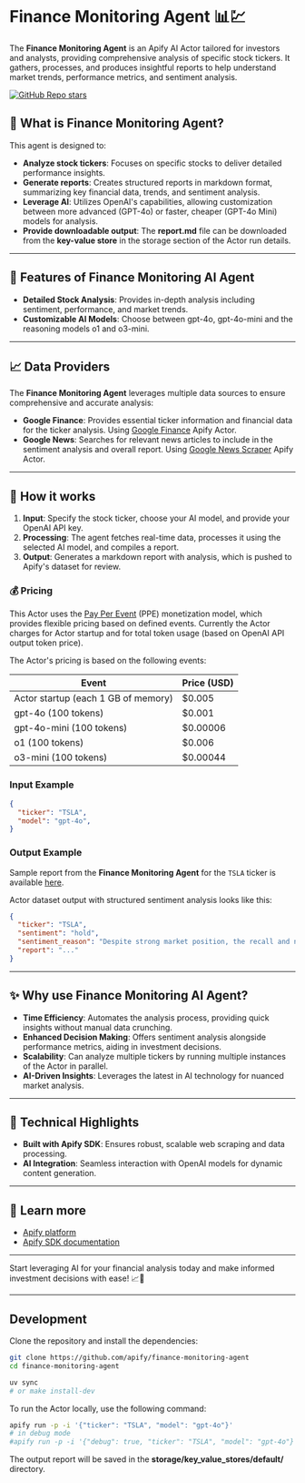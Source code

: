 # Finance Monitoring Agent 📊💹

The **Finance Monitoring Agent** is an Apify AI Actor tailored for investors and analysts, providing comprehensive analysis of specific stock tickers. It gathers, processes, and produces insightful reports to help understand market trends, performance metrics, and sentiment analysis.

[![GitHub Repo stars](https://img.shields.io/github/stars/apify/actor-finance-monitoring-agent)](https://github.com/apify/actor-finance-monitoring-agent/stargazers)

## 🌟 What is Finance Monitoring Agent?

This agent is designed to:

- **Analyze stock tickers**: Focuses on specific stocks to deliver detailed performance insights.
- **Generate reports**: Creates structured reports in markdown format, summarizing key financial data, trends, and sentiment analysis.
- **Leverage AI**: Utilizes OpenAI's capabilities, allowing customization between more advanced (GPT-4o) or faster, cheaper (GPT-4o Mini) models for analysis.
- **Provide downloadable output**: The **report.md** file can be downloaded from the **key-value store** in the storage section of the Actor run details.


---

## 🎯 Features of Finance Monitoring AI Agent

- **Detailed Stock Analysis**: Provides in-depth analysis including sentiment, performance, and market trends.
- **Customizable AI Models**: Choose between gpt-4o, gpt-4o-mini and the reasoning models o1 and o3-mini.

---

## 📈 Data Providers

The **Finance Monitoring Agent** leverages multiple data sources to ensure comprehensive and accurate analysis:

- **Google Finance**: Provides essential ticker information and financial data for the ticker analysis. Using [Google Finance](https://apify.com/scraped_org/google-finance-scraper) Apify Actor.
- **Google News**: Searches for relevant news articles to include in the sentiment analysis and overall report. Using [Google News Scraper](https://apify.com/lhotanova/google-news-scraper) Apify Actor.

---

## 🚀 How it works

1. **Input**: Specify the stock ticker, choose your AI model, and provide your OpenAI API key.
2. **Processing**: The agent fetches real-time data, processes it using the selected AI model, and compiles a report.
3. **Output**: Generates a markdown report with analysis, which is pushed to Apify's dataset for review.

### 💰 Pricing

This Actor uses the [Pay Per Event](https://docs.apify.com/sdk/js/docs/next/guides/pay-per-event) (PPE) monetization model, which provides flexible pricing based on defined events. Currently the Actor charges for Actor startup and for total token usage (based on OpenAI API output token price).

The Actor's pricing is based on the following events:

| Event | Price (USD) |
|-------|-------------|
| Actor startup (each 1 GB of memory) | $0.005 |
| gpt-4o (100 tokens) | $0.001 |
| gpt-4o-mini (100 tokens) | $0.00006 |
| o1 (100 tokens) | $0.006 |
| o3-mini (100 tokens) | $0.00044 |

### Input Example

```json
{
  "ticker": "TSLA",
  "model": "gpt-4o",
}
```

### Output Example

Sample report from the **Finance Monitoring Agent** for the `TSLA` ticker is available [here](docs/report.md).

Actor dataset output with structured sentiment analysis looks like this:
```json
{
  "ticker": "TSLA",
  "sentiment": "hold",
  "sentiment_reason": "Despite strong market position, the recall and negative outlook...",
  "report": "..."
}
```

---

## ✨ Why use Finance Monitoring AI Agent?

- **Time Efficiency**: Automates the analysis process, providing quick insights without manual data crunching.
- **Enhanced Decision Making**: Offers sentiment analysis alongside performance metrics, aiding in investment decisions.
- **Scalability**: Can analyze multiple tickers by running multiple instances of the Actor in parallel.
- **AI-Driven Insights**: Leverages the latest in AI technology for nuanced market analysis.

---

## 🔧 Technical Highlights

- **Built with Apify SDK**: Ensures robust, scalable web scraping and data processing.
- **AI Integration**: Seamless interaction with OpenAI models for dynamic content generation.

---

## 📖 Learn more

- [Apify platform](https://apify.com)
- [Apify SDK documentation](https://docs.apify.com/sdk/python)

---

Start leveraging AI for your financial analysis today and make informed investment decisions with ease! 📈🤖

---

## Development

Clone the repository and install the dependencies:

```bash
git clone https://github.com/apify/finance-monitoring-agent
cd finance-monitoring-agent

uv sync
# or make install-dev
```

To run the Actor locally, use the following command:

```bash
apify run -p -i '{"ticker": "TSLA", "model": "gpt-4o"}'
# in debug mode
#apify run -p -i '{"debug": true, "ticker": "TSLA", "model": "gpt-4o"}'
```

The output report will be saved in the **storage/key_value_stores/default/** directory.
